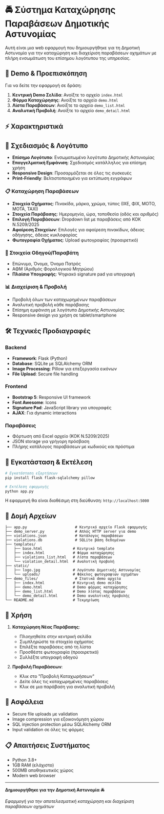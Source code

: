 # 🚔 Σύστημα Καταχώρησης Παραβάσεων Δημοτικής Αστυνομίας

Αυτή είναι μια web εφαρμογή που δημιουργήθηκε για τη Δημοτική Αστυνομία για την καταχώρηση και διαχείριση παραβάσεων οχημάτων με πλήρη ενσωμάτωση του επίσημου λογότυπου της υπηρεσίας.

## 🎯 Demo & Προεπισκόπηση

Για να δείτε την εφαρμογή σε δράση:

1. **Κεντρική Demo Σελίδα**: Ανοίξτε το αρχείο `index.html` 
2. **Φόρμα Καταχώρησης**: Ανοίξτε το αρχείο `demo.html`
3. **Λίστα Παραβάσεων**: Ανοίξτε το αρχείο `demo_list.html` 
4. **Αναλυτική Προβολή**: Ανοίξτε το αρχείο `demo_detail.html`

## ⚡ Χαρακτηριστικά

## 🎨 Σχεδιασμός & Λογότυπο

- **Επίσημο Λογότυπο**: Ενσωματωμένο λογότυπο Δημοτικής Αστυνομίας
- **Επαγγελματική Εμφάνιση**: Σχεδιασμός κατάλληλος για επίσημη χρήση
- **Responsive Design**: Προσαρμόζεται σε όλες τις συσκευές
- **Print-Friendly**: Βελτιστοποιημένο για εκτύπωση εγγράφων

### 📋 Καταχώρηση Παραβάσεων
- **Στοιχεία Οχήματος**: Πινακίδα, μάρκα, χρώμα, τύπος (ΙΧΕ, ΦΙΧ, ΜΟΤΟ, ΜΟΤΑ, ΤΑΧΙ)
- **Στοιχεία Παράβασης**: Ημερομηνία, ώρα, τοποθεσία (οδός και αριθμός)
- **Επιλογή Παραβάσεων**: Dropdown list με παραβάσεις από ΚΟΚ Ν.5209/2025
- **Αφαίρεση Στοιχείων**: Επιλογές για αφαίρεση πινακίδων, άδειας οδήγησης, άδειας κυκλοφορίας
- **Φωτογραφία Οχήματος**: Upload φωτογραφίας (προαιρετικό)

### 👤 Στοιχεία Οδηγού/Παραβάτη
- Επώνυμο, Όνομα, Όνομα Πατρός
- ΑΦΜ (Αριθμός Φορολογικού Μητρώου)
- **Πλαίσιο Υπογραφής**: Ψηφιακό signature pad για υπογραφή

### 📊 Διαχείριση & Προβολή
- Προβολή όλων των καταχωρημένων παραβάσεων
- Αναλυτική προβολή κάθε παράβασης
- Επίσημη εμφάνιση με λογότυπο Δημοτικής Αστυνομίας
- Responsive design για χρήση σε tablet/smartphone

## 🛠️ Τεχνικές Προδιαγραφές

### Backend
- **Framework**: Flask (Python)
- **Database**: SQLite με SQLAlchemy ORM
- **Image Processing**: Pillow για επεξεργασία εικόνων
- **File Upload**: Secure file handling

### Frontend
- **Bootstrap 5**: Responsive UI framework
- **Font Awesome**: Icons
- **Signature Pad**: JavaScript library για υπογραφές
- **AJAX**: Για dynamic interactions

### Παραβάσεις
- Φόρτωση από Excel αρχείο (ΚΟΚ Ν.5209/2025)
- JSON storage για γρήγορη πρόσβαση
- Πλήρης κατάλογος παραβάσεων με κωδικούς και πρόστιμα

## 🚀 Εγκατάσταση & Εκτέλεση

```bash
# Εγκατάσταση εξαρτήσεων
pip install flask flask-sqlalchemy pillow

# Εκτέλεση εφαρμογής
python app.py
```

Η εφαρμογή θα είναι διαθέσιμη στη διεύθυνση: `http://localhost:5000`

## 📁 Δομή Αρχείων

```
├── app.py                      # Κεντρικό αρχείο Flask εφαρμογής
├── demo_server.py              # Απλός HTTP server για demo
├── violations.json             # Κατάλογος παραβάσεων
├── violations.db               # SQLite βάση δεδομένων
├── templates/
│   ├── base.html              # Κεντρικό template
│   ├── index.html             # Φόρμα καταχώρησης
│   ├── violations_list.html   # Λίστα παραβάσεων
│   └── violation_detail.html  # Αναλυτική προβολή
├── static/
│   ├── logo.jpg               # Λογότυπο Δημοτικής Αστυνομίας
│   └── uploads/               # Φάκελος φωτογραφιών οχημάτων
├── demo_files/                 # Στατικά demo αρχεία
│   ├── index.html             # Κεντρική demo σελίδα
│   ├── demo.html              # Demo φόρμας καταχώρησης  
│   ├── demo_list.html         # Demo λίστας παραβάσεων
│   └── demo_detail.html       # Demo αναλυτικής προβολής
└── README.md                  # Τεκμηρίωση
```

## 📱 Χρήση

1. **Καταχώρηση Νέας Παράβασης**: 
   - Πλοηγηθείτε στην κεντρική σελίδα
   - Συμπληρώστε τα στοιχεία οχήματος
   - Επιλέξτε παραβάσεις από τη λίστα
   - Προσθέστε φωτογραφία (προαιρετικό)
   - Συλλέξτε υπογραφή οδηγού

2. **Προβολή Παραβάσεων**:
   - Κλικ στο "Προβολή Καταχωρήσεων"
   - Δείτε όλες τις καταχωρημένες παραβάσεις
   - Κλικ σε μια παράβαση για αναλυτική προβολή

## 🔐 Ασφάλεια
- Secure file uploads με validation
- Image compression για εξοικονόμηση χώρου
- SQL injection protection μέσω SQLAlchemy ORM
- Input validation σε όλες τις φόρμες

## 📋 Απαιτήσεις Συστήματος
- Python 3.8+
- 1GB RAM (ελάχιστο)
- 500MB αποθηκευτικός χώρος
- Modern web browser

---

**Δημιουργήθηκε για την Δημοτική Αστυνομία** 🚔

*Εφαρμογή για την αποτελεσματική καταχώρηση και διαχείριση παραβάσεων οχημάτων*
